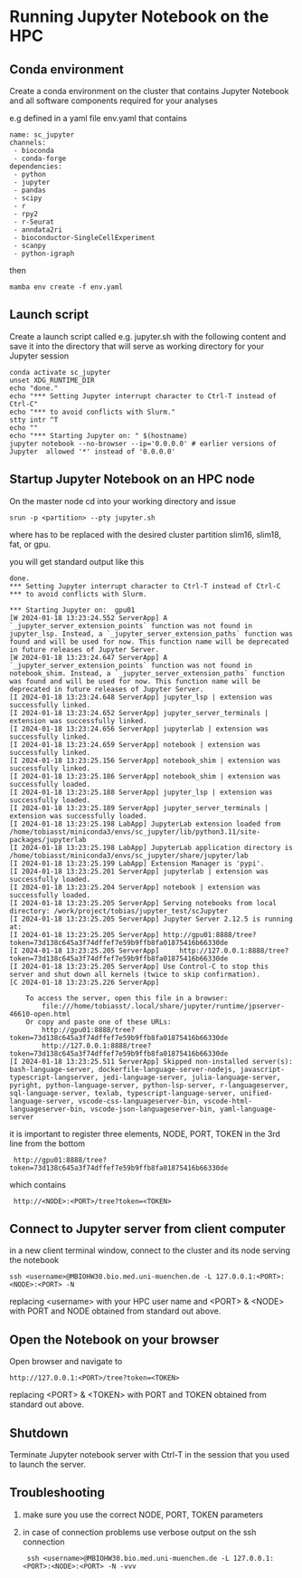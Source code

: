 # Running Jupyter Notebook on the HPC

## Conda environment

Create a conda environment on the cluster that contains Jupyter Notebook and all software components required for your analyses

e.g defined in a yaml file env.yaml that contains

	name: sc_jupyter
	channels:
 	 - bioconda
 	 - conda-forge
	dependencies:
 	 - python
  	 - jupyter
  	 - pandas
  	 - scipy
  	 - r
  	 - rpy2
  	 - r-Seurat
  	 - anndata2ri
  	 - bioconductor-SingleCellExperiment
  	 - scanpy
  	 - python-igraph

then

	mamba env create -f env.yaml

## Launch script

Create a launch script called e.g. jupyter.sh with the following content and save it into the directory that will serve as working directory for your Jupyter session

	conda activate sc_jupyter
	unset XDG_RUNTIME_DIR
	echo "done."
	echo "*** Setting Jupyter interrupt character to Ctrl-T instead of Ctrl-C"
	echo "*** to avoid conflicts with Slurm."
	stty intr ^T
	echo ""
	echo "*** Starting Jupyter on: " $(hostname)
	jupyter notebook --no-browser --ip='0.0.0.0' # earlier versions of Jupyter 	allowed '*' instead of '0.0.0.0'

## Startup Jupyter Notebook on an HPC node

On the master node cd into your working directory and issue

	srun -p <partition> --pty jupyter.sh

where <partition> has to be replaced with the desired cluster partition slim16, slim18, fat, or gpu.

you will get standard output like this

	done.	
	*** Setting Jupyter interrupt character to Ctrl-T instead of Ctrl-C
	*** to avoid conflicts with Slurm.
		
	*** Starting Jupyter on:  gpu01
	[W 2024-01-18 13:23:24.552 ServerApp] A `_jupyter_server_extension_points` function was not found in jupyter_lsp. Instead, a `_jupyter_server_extension_paths` function was found and will be used for now. This function name will be deprecated in future releases of Jupyter Server.
	[W 2024-01-18 13:23:24.647 ServerApp] A `_jupyter_server_extension_points` function was not found in notebook_shim. Instead, a `_jupyter_server_extension_paths` function was found and will be used for now. This function name will be deprecated in future releases of Jupyter Server.
	[I 2024-01-18 13:23:24.648 ServerApp] jupyter_lsp | extension was successfully linked.
	[I 2024-01-18 13:23:24.652 ServerApp] jupyter_server_terminals | extension was successfully linked.
	[I 2024-01-18 13:23:24.656 ServerApp] jupyterlab | extension was successfully linked.
	[I 2024-01-18 13:23:24.659 ServerApp] notebook | extension was successfully linked.
	[I 2024-01-18 13:23:25.156 ServerApp] notebook_shim | extension was successfully linked.
	[I 2024-01-18 13:23:25.186 ServerApp] notebook_shim | extension was successfully loaded.
	[I 2024-01-18 13:23:25.188 ServerApp] jupyter_lsp | extension was successfully loaded.
	[I 2024-01-18 13:23:25.189 ServerApp] jupyter_server_terminals | extension was successfully loaded.
	[I 2024-01-18 13:23:25.198 LabApp] JupyterLab extension loaded from /home/tobiasst/miniconda3/envs/sc_jupyter/lib/python3.11/site-packages/jupyterlab
	[I 2024-01-18 13:23:25.198 LabApp] JupyterLab application directory is /home/tobiasst/miniconda3/envs/sc_jupyter/share/jupyter/lab
	[I 2024-01-18 13:23:25.199 LabApp] Extension Manager is 'pypi'.
	[I 2024-01-18 13:23:25.201 ServerApp] jupyterlab | extension was successfully loaded.
	[I 2024-01-18 13:23:25.204 ServerApp] notebook | extension was successfully loaded.
	[I 2024-01-18 13:23:25.205 ServerApp] Serving notebooks from local directory: /work/project/tobias/jupyter_test/scJupyter
	[I 2024-01-18 13:23:25.205 ServerApp] Jupyter Server 2.12.5 is running at:
	[I 2024-01-18 13:23:25.205 ServerApp] http://gpu01:8888/tree?token=73d138c645a3f74dffef7e59b9ffb8fa01875416b66330de
	[I 2024-01-18 13:23:25.205 ServerApp]     http://127.0.0.1:8888/tree?token=73d138c645a3f74dffef7e59b9ffb8fa01875416b66330de
	[I 2024-01-18 13:23:25.205 ServerApp] Use Control-C to stop this server and shut down all kernels (twice to skip confirmation).
	[C 2024-01-18 13:23:25.226 ServerApp] 
	    
	    To access the server, open this file in a browser:
	        file:///home/tobiasst/.local/share/jupyter/runtime/jpserver-46610-open.html
	    Or copy and paste one of these URLs:
	        http://gpu01:8888/tree?token=73d138c645a3f74dffef7e59b9ffb8fa01875416b66330de
	        http://127.0.0.1:8888/tree?token=73d138c645a3f74dffef7e59b9ffb8fa01875416b66330de
	[I 2024-01-18 13:23:25.511 ServerApp] Skipped non-installed server(s): bash-language-server, dockerfile-language-server-nodejs, javascript-typescript-langserver, jedi-language-server, julia-language-server, pyright, python-language-server, python-lsp-server, r-languageserver, sql-language-server, texlab, typescript-language-server, unified-language-server, vscode-css-languageserver-bin, vscode-html-languageserver-bin, vscode-json-languageserver-bin, yaml-language-server

it is important to register three elements, NODE, PORT, TOKEN in the 3rd line from the bottom

	 http://gpu01:8888/tree?token=73d138c645a3f74dffef7e59b9ffb8fa01875416b66330de
 
which contains
 
 	 http://<NODE>:<PORT>/tree?token=<TOKEN>
	 

## Connect to Jupyter server from client computer

in a new client terminal window, connect to the cluster and its node serving the notebook 

	ssh <username>@MBIOHW30.bio.med.uni-muenchen.de -L 127.0.0.1:<PORT>:<NODE>:<PORT> -N
	
replacing \<username> with your HPC user name and \<PORT> & \<NODE> with PORT and NODE obtained from standard out above.

## Open the Notebook on your browser

Open browser and navigate to

	http://127.0.0.1:<PORT>/tree?token=<TOKEN>

replacing \<PORT> & \<TOKEN> with PORT and TOKEN obtained from standard out above.

## Shutdown

Terminate Jupyter notebook server with Ctrl-T in the session that you used to launch the server.

## Troubleshooting

1. make sure you use the correct NODE, PORT, TOKEN parameters

2. in case of connection problems use verbose output on the ssh connection 

		ssh <username>@MBIOHW30.bio.med.uni-muenchen.de -L 127.0.0.1:<PORT>:<NODE>:<PORT> -N -vvv

